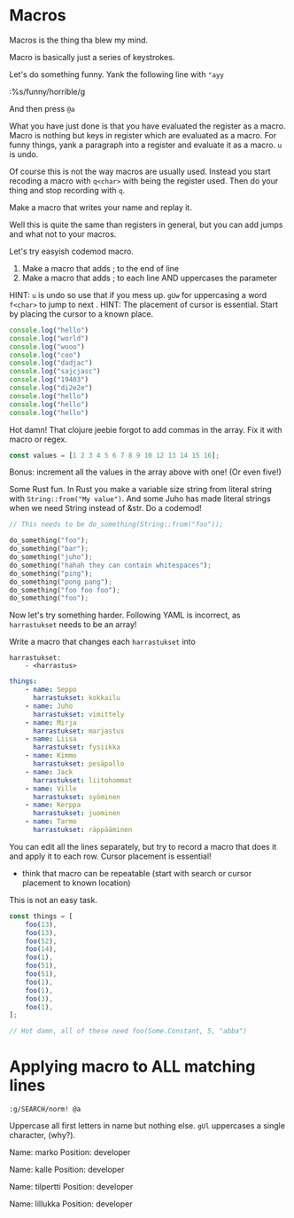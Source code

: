 # Macros

Macros is the thing tha blew my mind.

Macro is basically just a series of keystrokes.

Let's do something funny. Yank the following line with `"ayy`

:%s/funny/horrible/g

And then press `@a`

What you have just done is that you have evaluated the register as a macro. Macro is nothing but keys in register which are evaluated as a macro. For funny things, yank a paragraph into a register and evaluate it as a macro. `u` is undo.

Of course this is not the way macros are usually used. Instead you start recoding a macro with `q<char>` with <char> being the register used. Then do your thing and stop recording with `q`.

Make a macro that writes your name and replay it.

Well this is quite the same than registers in general, but you can add jumps and what not to your macros.

Let's try easyish codemod macro.

1. Make a macro that adds ; to the end of line
2. Make a macro that adds ; to each line AND uppercases the parameter

HINT: `u` is undo so use that if you mess up. `gUw` for uppercasing a word `f<char>` to jump to next <char>.
HINT: The placement of cursor is essential. Start by placing the cursor to a known place.

```js
console.log("hello")
console.log("world")
console.log("wooo")
console.log("coo")
console.log("dadjac")
console.log("sajcjasc")
console.log("19403")
console.log("di2e2e")
console.log("hello")
console.log("hello")
console.log("hello")
```

Hot damn! That clojure jeebie forgot to add commas in the array. Fix it with macro or regex.

```js
const values = [1 2 3 4 5 6 7 8 9 10 12 13 14 15 16];
```

Bonus: increment all the values in the array above with one! (Or even five!)

Some Rust fun. In Rust you make a variable size string from literal string with `String::from("My value")`. And some Juho has made literal strings when we need String instead of &str. Do a codemod!

```rust
// This needs to be do_something(String::from("foo"));

do_something("foo");
do_something("bar");
do_something("juho");
do_something("hahah they can contain whitespaces");
do_something("ping");
do_something("pong pang");
do_something("foo foo foo");
do_something("foo");
```

Now let's try something harder. Following YAML is incorrect, as `harrastukset` needs to be an array!

Write a macro that changes each `harrastukset` into

```
harrastukset:
    - <harrastus>
```

```yaml
things:
    - name: Seppo
      harrastukset: kokkailu
    - name: Juho
      harrastukset: vimittely
    - name: Mirja
      harrastukset: marjastus
    - name: Liisa
      harrastukset: fysiikka
    - name: Kimmo
      harrastukset: pesäpallo
    - name: Jack
      harrastukset: liitohommat
    - name: Ville
      harrastukset: syöminen
    - name: Kerppa
      harrastukset: juominen
    - name: Tarmo
      harrastukset: räppääminen
```

You can edit all the lines separately, but try to record a macro that does it and apply it to each row. Cursor placement is essential!

- think that macro can be repeatable (start with search or cursor placement to known location)

This is not an easy task.



```ts
const things = [
    foo(13),
    foo(13),
    foo(52),
    foo(14),
    foo(1),
    foo(51),
    foo(51),
    foo(1),
    foo(1),
    foo(3),
    foo(1),
];

// Hot damn, all of these need foo(Some.Constant, 5, "abba") 
```

# Applying macro to ALL matching lines

`:g/SEARCH/norm! @a`

Uppercase all first letters in name but nothing else. `gUl` uppercases a single character, (why?).

Name: marko
Position: developer

Name: kalle 
Position: developer

Name: tilpertti
Position: developer

Name: lillukka
Position: developer

